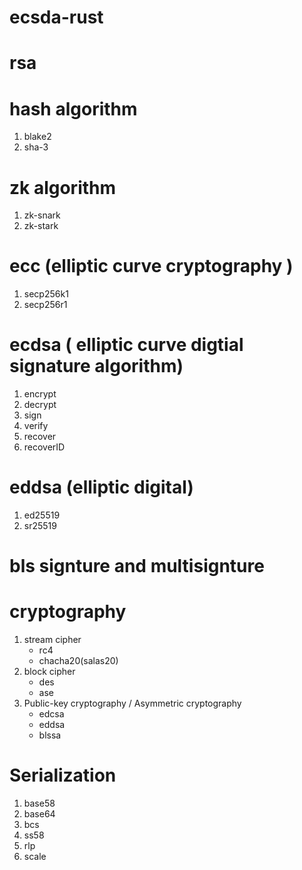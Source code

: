 # ecsda-rust

# rsa

# hash algorithm
1. blake2
2. sha-3

# zk algorithm
1. zk-snark
2. zk-stark

# ecc (elliptic curve cryptography )
1. secp256k1
2. secp256r1

# ecdsa ( elliptic curve digtial signature algorithm)
1. encrypt
2. decrypt
3. sign
4. verify
5. recover
6. recoverID

# eddsa (elliptic digital)
1. ed25519
2. sr25519

# bls signture and multisignture


# cryptography
1. stream cipher
    - rc4
    - chacha20(salas20)
2. block cipher
    - des
    - ase
3. Public-key cryptography / Asymmetric cryptography
    - edcsa
    - eddsa
    - blssa

# Serialization
1. base58
2. base64
3. bcs
4. ss58
5. rlp
6. scale


